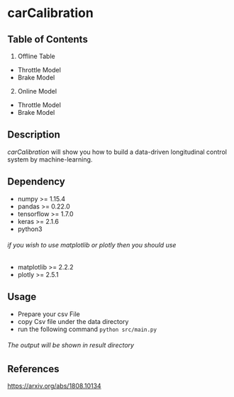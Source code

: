 # carCalibration

## Table of Contents
1. Offline Table
  - Throttle Model
  - Brake Model
  
2. Online Model
  - Throttle Model
  - Brake Model
  
## Description
_carCalibration_ will show you how to build a data-driven longitudinal control system by machine-learning. 
  
## Dependency
- numpy >= 1.15.4
- pandas >= 0.22.0
- tensorflow >= 1.7.0
- keras >= 2.1.6
- python3

###### if you wish to use matplotlib or plotly then you should use
- matplotlib >= 2.2.2
- plotly >= 2.5.1

## Usage
- Prepare your csv File
- copy Csv file under the data directory
- run the following command
`python src/main.py`

###### The output will be shown in result directory

## References
https://arxiv.org/abs/1808.10134
